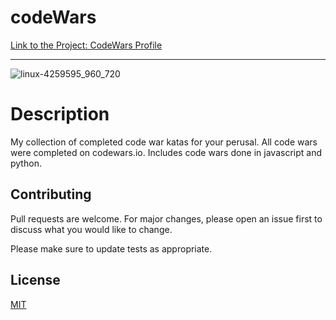 # codeWars

[Link to the Project: CodeWars Profile](https://www.codewars.com/users/KaiaCodes0)
___
![linux-4259595_960_720](https://user-images.githubusercontent.com/49502261/60325160-9e152800-9954-11e9-9749-823cdcb86813.jpg)

# Description
My collection of completed code war katas for your perusal. All code wars were completed on codewars.io. Includes code wars done in javascript and python.

## Contributing
Pull requests are welcome. For major changes, please open an issue first to discuss what you would like to change.

Please make sure to update tests as appropriate.

## License
[MIT](https://choosealicense.com/licenses/mit/)

